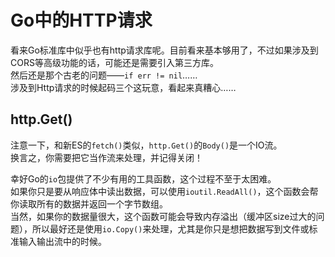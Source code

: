 # Go中的HTTP请求
看来Go标准库中似乎也有http请求库呢。目前看来基本够用了，不过如果涉及到CORS等高级功能的话，可能还是需要引入第三方库。  
然后还是那个古老的问题——`if err != nil`……  
涉及到Http请求的时候起码三个这玩意，看起来真糟心……

## http.Get()
注意一下，和新ES的`fetch()`类似，`http.Get()`的`Body()`是一个IO流。  
换言之，你需要把它当作流来处理，并记得关闭！  

幸好Go的`io`包提供了不少有用的工具函数，这个过程不至于太困难。  
如果你只是要从响应体中读出数据，可以使用`ioutil.ReadAll()`，这个函数会帮你读取所有的数据并返回一个字节数组。  
当然，如果你的数据量很大，这个函数可能会导致内存溢出（缓冲区size过大的问题），所以最好还是使用`io.Copy()`来处理，尤其是你只是想把数据写到文件或标准输入输出流中的时候。